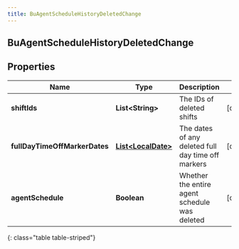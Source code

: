 ```yaml
---
title: BuAgentScheduleHistoryDeletedChange
---
```


## BuAgentScheduleHistoryDeletedChange

## Properties

| Name                          | Type                                                           | Description                                        | Notes      |
| ----------------------------- | -------------------------------------------------------------- | -------------------------------------------------- | ---------- |
| **shiftIds**                  | <!----><!---->**List&lt;String&gt;**<!---->                    | The IDs of deleted shifts                          | [optional] |
| **fullDayTimeOffMarkerDates** | <!----><!---->[**List&lt;LocalDate&gt;**](LocalDate.md)<!----> | The dates of any deleted full day time off markers | [optional] |
| **agentSchedule**             | <!----><!---->**Boolean**<!---->                               | Whether the entire agent schedule was deleted      | [optional] |

{: class="table table-striped"}
